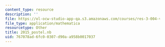```yaml
---
content_type: resource
description: ''
file: https://ol-ocw-studio-app-qa.s3.amazonaws.com/courses/res-3-004-visualizing-materials-science-fall-2017/767078ad6fc00307d90aa958b0017037_2015_postel.nb
file_type: application/mathematica
resourcetype: Other
title: 2015_postel.nb
uid: 767078ad-6fc0-0307-d90a-a958b0017037
---
```

